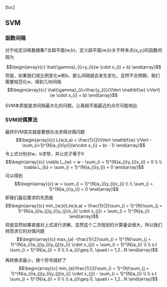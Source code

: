 [toc]

## SVM
### 函数间隔
对于给定训练数据集T合超平面(w,b)，定义超平面(w,b)关于样本点($x_{i}$,$y_{i}$)的函数间隔为

$$\begin{array}{c}
\hat{\gamma}_{i}=y_{i}(w \cdot x_{i} + b) 
\end{array}$$
但是，如果我们成比例变化w和b，那么间隔就会发生变化，显然不合预期，我们需要规范化w，得到几何间隔$$\begin{array}{c}
\hat{\gamma}_{i}=\frac{y_{i}}{\lVert \mathbf{w} \rVert}(w \cdot x_{i} + b)
\end{array}$$

SVM本质就是求间隔最大化的问题，让离超平面最近的点尽可能地远

### SVM对偶算法
最终SVM其实就是要想办法求得对偶问题
$$\begin{array}{c}
L(w,b,a) = \frac{1}{2}\lVert \mathbf{w} \rVert - \sum_{i=1}^{N}a_{i}(y{i}(w\cdot x_{i} + b) - 1)
\end{array}$$
令上式分别对w，b求导，并让式子等于0
$$\begin{array}{c}
\nabla L_{w} = w - \sum_{i = 1}^{N}a_{i}y_{i}x_{i} = 0 \\ \\
\nabla L_{b} = \sum_{i = 1}^{N}a_{i}y_{i} = 0
\end{array}$$
可以得到
$$\begin{array}{c}
w = \sum_{i = 1}^{N}a_{i}y_{i}x_{i} \\ \\
\sum_{i = 1}^{N}a_{i}y_{i} = 0
\end{array}$$
即我们最后要求的东西是
$$\begin{array}{c}
min_{w,b}L(w,b,a) = \frac{1}{2}\sum_{i = 1}^{N}\sum_{j = 1}^{N}a_{i}a_{j}y_{i}y_{j}(x_{i} \cdot x_{j}) + \sum_{i = 1}^{N}a_{i}
\end{array}$$
但是显然如果直接对上式进行求解，显然这个二次规划的计算量会很大，所以我们转而求它的对偶问题
$$\begin{array}{c}
max_{a} -\frac{1}{2}\sum_{i = 1}^{N}\sum_{j = 1}^{N}a_{i}a_{j}y_{i}y_{j}(x_{i} \cdot x_{j}) + \sum_{i = 1}^{N}a_{i} \\ \\
s.t \sum_{i = 1}^{N}a_{i} = 0 \\ \\
a_{i}\geq 0, \quad i = 1,2...N
\end{array}$$

再转换求最小，换个符号就好了
$$\begin{array}{c}
min_{a}\frac{1}{2}\sum_{i = 1}^{N}\sum_{j = 1}^{N}a_{i}a_{j}y_{i}y_{j}(x_{i} \cdot x_{j}) - \sum_{i = 1}^{N}a_{i} \\ \\
s.t \sum_{i = 1}^{N}a_{i} = 0 \\ \\
a_{i}\geq 0, \quad i = 1,2...N
\end{array}$$